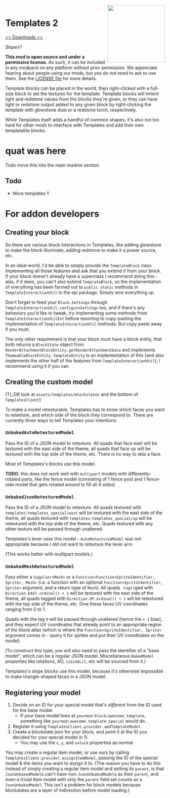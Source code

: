 <img src="icon.png" align="right" width="180px"/>

# Templates 2

[>> Downloads <<](https://modrinth.com/mod/templates-2)

*Slopes?*

**This mod is open source and under a permissive license.** As such, it can be included in any modpack on any platform without prior permission. We appreciate hearing about people using our mods, but you do not need to ask to use them. See the [LICENSE file](LICENSE) for more details.

Template blocks can be placed in the world, then right-clicked with a full-size block to set the textures for the template. Template blocks will inherit light and redstone values from the blocks they're given, or they can have light or redstone output added to any given block by right-clicking the template with glowstone dust or a redstone torch, respectively.

While Templates itself adds a handful of common shapes, it's also not too hard for other mods to interface with Templates and add their own templatable blocks.

# quat was here

Todo move this into the main readme section

## Todo

* More templates !!

# For addon developers

## Creating your block

So there are various block interactions in Templates, like adding glowstone to make the block illuminate, adding redstone to make it a power source, etc.

In an ideal world, I'd be able to simply provide the `TemplateBlock` class implementing all those features and ask that you extend it from your block. If your block doesn't already have a superclass I recommend doing this - alas, if it does, you can't also extend `TemplateBlock`, so the implementation of everything has been farmed out to `public static` methods in `TemplateInteractionUtil` in the api package. Simply wire everything up.

Don't forget to feed your `Block.Settings` through `TemplateInteractionUtil.configureSettings` too, and if there's any behaviors you'd like to tweak, try implementing some methods from `TemplateInteractionUtilExt` before resorting to copy-pasting the implementation of `TemplateInteractionUtil` methods. But copy paste away if you must.

The only other requirement is that your block *must* have a block entity, that both returns a `BlockState` object from `RenderAttachmentBlockEntity.getRenderAttachmentData` and implements `ThemeableBlockEntity`. `TemplateEntity` is an implementation of this (and also implements the other half of the features from `TemplateInteractionUtil`); I recommend using it if you can.

## Creating the custom model

(TL;DR look at `assets/templates/blockstates` and the bottom of `TemplatesClient`)

To make a model retexturable, Templates has to know which faces you want to retexture, and which side of the block they correspond to. There are currently three ways to tell Templates your intentions:

### `UnbakedAutoRetexturedModel`

Pass the ID of a JSON model to retexture. All quads that face east will be textured with the east side of the theme, all quads that face up will be textured with the top side of the theme, etc. There is no way to skip a face.

Most of Templates's blocks use this model.

**TODO**: this does not work well with `multipart` models with differently-rotated parts, like the fence model (consisting of 1 fence post and 1 fence-side model that gets rotated around to fill all 4 sides)

### `UnbakedJsonRetexturedModel`

Pass the ID of a JSON model to retexture. All quads textured with `templates:templates_special/east` will be textured with the east side of the theme, all quads textured with `templates:templates_special/up` will be retextured with the top side of the theme, etc. Quads textured with any other texture will be passed through unaltered.

Templates's lever uses this model - `AutoRetexturedModel` was not appropriate because I did not want to retexture the lever arm.

(This works better with multipart models.)

### `UnbakedMeshRetexturedModel`

Pass either a `Supplier<Mesh>` or a `Function<Function<SpriteIdentifier, Sprite>, Mesh>` (i.e. a function with an optional `Function<SpriteIdentifier, Sprite>` argument, and a return type of `Mesh`). All quads `.tag()`ged with `Direction.EAST.ordinal() + 1` will be textured with the east side of the theme, all quads tagged with `Direction.UP.ordinal() + 1` will be retextured with the top side of the theme, etc. Give these faces UV coordinates ranging from 0 to 1.

Quads with the tag `0` will be passed through unaltered (hence the `+ 1` bias), and they expect UV coordinates that already point to an appropriate region of the block atlas (which is where the `Function<SpriteIdentifier, Sprite>` argument comes in - query it for sprites and put their UV coordinates on the model)

(To construct this type, you will also need to pass the identifier of a "base model", which can be a regular JSON model. Miscellaneous `BakedModel` properties like rotations, AO, `isSideLit`, etc will be sourced from it.) 

Templates's slope blocks use this model, because it's otherwise impossible to make triangle-shaped faces in a JSON model.

## Registering your model

1. Decide on an ID for your special model that's *different* from the ID used for the base model.
   * If your base model lives at `yourmod:block/awesome_template`, something like `yourmod:awesome_template_special` would do.
2. Register it using `TemplatesClient.provider.addTemplateModel`.
3. Create a blockstate json for your block, and point it at the ID you decided for your special model in 1).
   * You may use the `x`, `y`, and `uvlock` properties as normal.

You may create a regular item model, or use ours by calling `TemplatesClient.provider.assignItemModel`, passing the ID of the special model & the items you want to assign it to. (The reason you have to do this instead of simply creating a regular item model and setting its `parent`, is that `JsonUnbakedModel`s can't have non-`JsonUnbakedModel`s as their `parent`, and even a trivial item model with only the `parent` field set counts as a `JsonUnbakedModel`. This isn't a problem for block models because blockstates are a layer of indirection before model loading.)